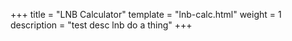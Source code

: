 +++
title = "LNB Calculator"
template = "lnb-calc.html"
weight = 1
description = "test desc lnb do a thing"
+++